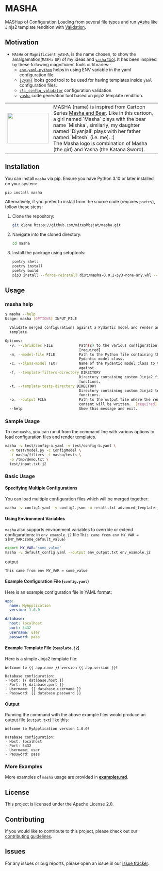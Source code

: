 # MASHA

MASHup of Configuration Loading from several file types and run [yAsha](https://github.com/kblomqvist/yasha/tree/master/yasha) like Jinja2 template rendition with [Validation](https://github.com/miteshbsjat/cli_config_validator).

## Motivation
* `MASHA` or `Magnificient yASHA`, is the name chosen, to show the amalgamation(`MASHa UP`) of my ideas and [`yasha` tool](https://github.com/kblomqvist/yasha). It has been inspired by these following magnificient tools or libraries:-
  * [`env-yaml-python`](https://github.com/iamKunal/env-yaml-python) helps in using ENV variable in the yaml configuration file.
  * [`j2yaml`](https://pypi.org/project/j2yaml/) looks good tool to be used for having templates inside `yaml` configuration files.
  * [`cli_config_validator`](https://github.com/miteshbsjat/cli_config_validator) configuration validation.
  * [`yasha`](https://github.com/kblomqvist/yasha) code generation tool based on jinja2 template rendition.


<table>
  <tr>
  <td><img src="docs/images/masha.jpg" width="135" height="100"></td>
<td>MASHA (name) is inspired from Cartoon Series <a href="https://en.wikipedia.org/wiki/Masha_and_the_Bear">Masha and Bear</a>. Like in this cartoon, a girl named `Masha` plays with the bear name `Mishka`, similarly, my daughter named `Diyanjali` plays with her father named `Mitesh` (i.e. me). :) <br />
The Masha logo is combination of Masha (the girl) and Yasha (the Katana Sword). 
</td>
  </tr>
</table>

## Installation

You can install `masha` via pip. Ensure you have Python 3.10 or later installed on your system:

```sh
pip install masha
```

Alternatively, if you prefer to install from the source code (requires `poetry`), follow these steps:

1. Clone the repository:
   ```bash
   git clone https://github.com/miteshbsjat/masha.git
   ```

2. Navigate into the cloned directory:
   ```bash
   cd masha
   ```

3. Install the package using setuptools:
   ```bash
   poetry shell
   poetry install
   poetry build
   pip3 install --force-reinstall dist/masha-0.0.2-py3-none-any.whl --user
   ```

## Usage

### masha help
```sh
$ masha --help
Usage: masha [OPTIONS] INPUT_FILE

  Validate merged configurations against a Pydantic model and render an input
  template.

Options:
  -v, --variables FILE            Path(s) to the various configuration files.
                                  [required]
  -m, --model-file FILE           Path to the Python file containing the
                                  Pydantic model class.
  -c, --class-model TEXT          Name of the Pydantic model class to validate
                                  against.
  -f, --template-filters-directory DIRECTORY
                                  Directory containing custom Jinja2 filter
                                  functions.
  -t, --template-tests-directory DIRECTORY
                                  Directory containing custom Jinja2 test
                                  functions.
  -o, --output FILE               Path to the output file where the rendered
                                  content will be written.  [required]
  --help                          Show this message and exit.
```

### Sample Usage

To use `masha`, you can run it from the command line with various options to load configuration files and render templates.

```sh
masha -v test/config-a.yaml -v test/config-b.yaml \
  -m test/model.py -c ConfigModel \
  -f masha/filters -t masha/tests \
  -o /tmp/demo.txt \
  test/input.txt.j2
```

### Basic Usage

#### Specifying Multiple Configurations

You can load multiple configuration files which will be merged together:

```bash
masha -v config1.yaml -v config2.json -o result.txt advanced_template.j2
```

#### Using Environment Variables

`masha` also supports environment variables to override or extend configurations:
in `env_example.j2` file `This came from env MY_VAR = ${MY_VAR:some_default_value}`

```bash
export MY_VAR="some_value"
masha -v default_config.yaml --output env_output.txt env_example.j2
```

output
```
This came from env MY_VAR = some_value
```


#### Example Configuration File (`config.yaml`)

Here is an example configuration file in YAML format:

```yaml
app:
  name: MyApplication
  version: 1.0.0

database:
  host: localhost
  port: 5432
  username: user
  password: pass
```

#### Example Template File (`template.j2`)

Here is a simple Jinja2 template file:

```jinja
Welcome to {{ app.name }} version {{ app.version }}!

Database configuration:
- Host: {{ database.host }}
- Port: {{ database.port }}
- Username: {{ database.username }}
- Password: {{ database.password }}
```

#### Output

Running the command with the above example files would produce an output file (`output.txt`) like this:

```
Welcome to MyApplication version 1.0.0!

Database configuration:
- Host: localhost
- Port: 5432
- Username: user
- Password: pass
```

### More Examples

More examples of `masha` usage are provided in [**examples.md**](docs/examples.md).

## License

This project is licensed under the Apache License 2.0.

## Contributing

If you would like to contribute to this project, please check out our [contributing guidelines](CONTRIBUTING.md).

## Issues

For any issues or bug reports, please open an issue in our [issue tracker](https://github.com/miteshbsjat/masha/issues).
